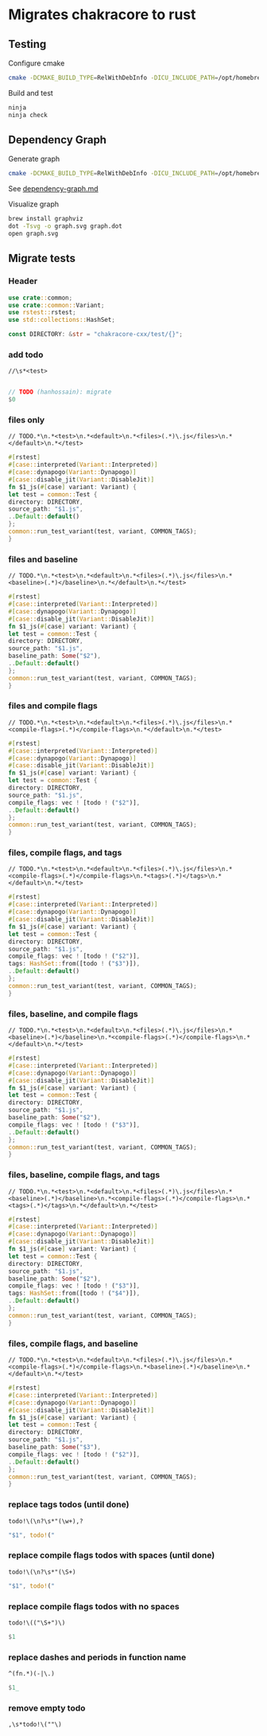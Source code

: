 # Migrates chakracore to rust

## Testing

Configure cmake

```sh
cmake -DCMAKE_BUILD_TYPE=RelWithDebInfo -DICU_INCLUDE_PATH=/opt/homebrew/opt/icu4c/include -DDISABLE_JIT=ON -GNinja -DCMAKE_CXX_COMPILER=clang++ -DCMAKE_C_COMPILER=clang ..
```

Build and test

```sh
ninja
ninja check
```

## Dependency Graph

Generate graph

```sh
cmake -DCMAKE_BUILD_TYPE=RelWithDebInfo -DICU_INCLUDE_PATH=/opt/homebrew/opt/icu4c/include -DDISABLE_JIT=ON -GNinja -DCMAKE_CXX_COMPILER=clang++ -DCMAKE_C_COMPILER=clang --graphviz=graph.dot ..
```

See [dependency-graph.md](./dependency-graph.md)

Visualize graph

```sh
brew install graphviz
dot -Tsvg -o graph.svg graph.dot
open graph.svg
```

## Migrate tests

### Header

```rust
use crate::common;
use crate::common::Variant;
use rstest::rstest;
use std::collections::HashSet;

const DIRECTORY: &str = "chakracore-cxx/test/{}";
```

### add todo

```re
//\s*<test>
```

```rust

// TODO (hanhossain): migrate
$0
```

### files only

```re
// TODO.*\n.*<test>\n.*<default>\n.*<files>(.*)\.js</files>\n.*</default>\n.*</test>
```

```rust
#[rstest]
#[case::interpreted(Variant::Interpreted)]
#[case::dynapogo(Variant::Dynapogo)]
#[case::disable_jit(Variant::DisableJit)]
fn $1_js(#[case] variant: Variant) {
let test = common::Test {
directory: DIRECTORY,
source_path: "$1.js",
..Default::default()
};
common::run_test_variant(test, variant, COMMON_TAGS);
}
```

### files and baseline

```re
// TODO.*\n.*<test>\n.*<default>\n.*<files>(.*)\.js</files>\n.*<baseline>(.*)</baseline>\n.*</default>\n.*</test>
```

```rust
#[rstest]
#[case::interpreted(Variant::Interpreted)]
#[case::dynapogo(Variant::Dynapogo)]
#[case::disable_jit(Variant::DisableJit)]
fn $1_js(#[case] variant: Variant) {
let test = common::Test {
directory: DIRECTORY,
source_path: "$1.js",
baseline_path: Some("$2"),
..Default::default()
};
common::run_test_variant(test, variant, COMMON_TAGS);
}
```

### files and compile flags

```re
// TODO.*\n.*<test>\n.*<default>\n.*<files>(.*)\.js</files>\n.*<compile-flags>(.*)</compile-flags>\n.*</default>\n.*</test>
```

```rust
#[rstest]
#[case::interpreted(Variant::Interpreted)]
#[case::dynapogo(Variant::Dynapogo)]
#[case::disable_jit(Variant::DisableJit)]
fn $1_js(#[case] variant: Variant) {
let test = common::Test {
directory: DIRECTORY,
source_path: "$1.js",
compile_flags: vec ! [todo ! ("$2")],
..Default::default()
};
common::run_test_variant(test, variant, COMMON_TAGS);
}
```

### files, compile flags, and tags

```re
// TODO.*\n.*<test>\n.*<default>\n.*<files>(.*)\.js</files>\n.*<compile-flags>(.*)</compile-flags>\n.*<tags>(.*)</tags>\n.*</default>\n.*</test>
```

```rust
#[rstest]
#[case::interpreted(Variant::Interpreted)]
#[case::dynapogo(Variant::Dynapogo)]
#[case::disable_jit(Variant::DisableJit)]
fn $1_js(#[case] variant: Variant) {
let test = common::Test {
directory: DIRECTORY,
source_path: "$1.js",
compile_flags: vec ! [todo ! ("$2")],
tags: HashSet::from([todo ! ("$3")]),
..Default::default()
};
common::run_test_variant(test, variant, COMMON_TAGS);
}
```

### files, baseline, and compile flags

```re
// TODO.*\n.*<test>\n.*<default>\n.*<files>(.*)\.js</files>\n.*<baseline>(.*)</baseline>\n.*<compile-flags>(.*)</compile-flags>\n.*</default>\n.*</test>
```

```rust
#[rstest]
#[case::interpreted(Variant::Interpreted)]
#[case::dynapogo(Variant::Dynapogo)]
#[case::disable_jit(Variant::DisableJit)]
fn $1_js(#[case] variant: Variant) {
let test = common::Test {
directory: DIRECTORY,
source_path: "$1.js",
baseline_path: Some("$2"),
compile_flags: vec ! [todo ! ("$3")],
..Default::default()
};
common::run_test_variant(test, variant, COMMON_TAGS);
}
```

### files, baseline, compile flags, and tags

```re
// TODO.*\n.*<test>\n.*<default>\n.*<files>(.*)\.js</files>\n.*<baseline>(.*)</baseline>\n.*<compile-flags>(.*)</compile-flags>\n.*<tags>(.*)</tags>\n.*</default>\n.*</test>
```

```rust
#[rstest]
#[case::interpreted(Variant::Interpreted)]
#[case::dynapogo(Variant::Dynapogo)]
#[case::disable_jit(Variant::DisableJit)]
fn $1_js(#[case] variant: Variant) {
let test = common::Test {
directory: DIRECTORY,
source_path: "$1.js",
baseline_path: Some("$2"),
compile_flags: vec ! [todo ! ("$3")],
tags: HashSet::from([todo ! ("$4")]),
..Default::default()
};
common::run_test_variant(test, variant, COMMON_TAGS);
}
```

### files, compile flags, and baseline

```re
// TODO.*\n.*<test>\n.*<default>\n.*<files>(.*)\.js</files>\n.*<compile-flags>(.*)</compile-flags>\n.*<baseline>(.*)</baseline>\n.*</default>\n.*</test>
```

```rust
#[rstest]
#[case::interpreted(Variant::Interpreted)]
#[case::dynapogo(Variant::Dynapogo)]
#[case::disable_jit(Variant::DisableJit)]
fn $1_js(#[case] variant: Variant) {
let test = common::Test {
directory: DIRECTORY,
source_path: "$1.js",
baseline_path: Some("$3"),
compile_flags: vec ! [todo ! ("$2")],
..Default::default()
};
common::run_test_variant(test, variant, COMMON_TAGS);
}
```

### replace tags todos (until done)

```re
todo!\(\n?\s*"(\w+),?
```

```rust
"$1", todo!("
```

### replace compile flags todos with spaces (until done)

```re
todo!\(\n?\s*"(\S+) 
```

```rust
"$1", todo!("
```

### replace compile flags todos with no spaces

```re
todo!\(("\S+")\)
```

```rust
$1
```

### replace dashes and periods in function name

```re
^(fn.*)(-|\.)
```

```rust
$1_
```

### remove empty todo

```re
,\s*todo!\(""\)
```

```rust
```
